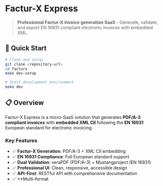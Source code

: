 # Factur-X Express

> **Professional Factur-X invoice generation SaaS** - Generate, validate, and export EN 16931 compliant electronic invoices with embedded XML.

## 🚀 Quick Start

```bash
# Clone and setup
git clone <repository-url>
cd facturx
make dev-setup

# Start development environment
make dev
```

## 📋 Overview

Factur-X Express is a micro-SaaS solution that generates **PDF/A-3 compliant invoices** with **embedded XML CII** following the **EN 16931** European standard for electronic invoicing.

### Key Features

- ✅ **Factur-X Generation**: PDF/A-3 + XML CII embedding
- ✅ **EN 16931 Compliance**: Full European standard support
- ✅ **Dual Validation**: veraPDF (PDF/A-3) + Mustangproject (EN 16931)
- ✅ **Professional UI**: Clean, responsive, accessible design
- ✅ **API-First**: RESTful API with comprehensive documentation
- ✅ **Multi-format